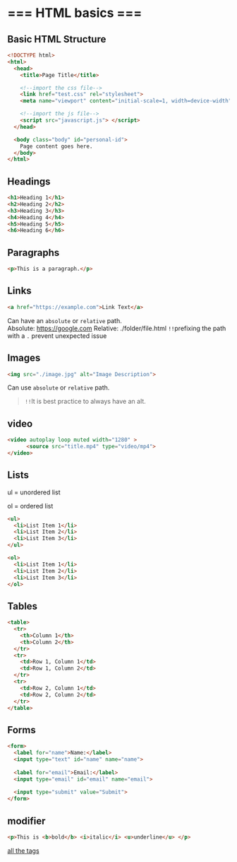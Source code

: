 # === HTML basics ===

## Basic HTML Structure

```html
<!DOCTYPE html>
<html>
  <head>
    <title>Page Title</title>

    <!--import the css file-->
    <link href="test.css" rel="stylesheet">
    <meta name="viewport" content="initial-scale=1, width=device-width">

    <!--import the js file-->
    <script src="javascript.js"> </script>
  </head>

  <body class="body" id="personal-id">
    Page content goes here.
  </body>
</html>
```

## Headings

```html
<h1>Heading 1</h1>
<h2>Heading 2</h2>
<h3>Heading 3</h3>
<h4>Heading 4</h4>
<h5>Heading 5</h5>
<h6>Heading 6</h6>
```

## Paragraphs

```html
<p>This is a paragraph.</p>
```

## Links

```html
<a href="https://example.com">Link Text</a>
```
Can have an `absolute` or `relative` path.  
Absolute: https://google.com
Relative: ./folder/file.html   `!!`prefixing the path with a `.` prevent unexpected issue




## Images

```html
<img src="./image.jpg" alt="Image Description">
```
Can use `absolute` or `relative` path.  
> `!!`It is best practice to always have an alt.

## video

```html
<video autoplay loop muted width="1280" > 
      <source src="title.mp4" type="video/mp4">
</video>
```

## Lists
ul = unordered list

ol = ordered list
```html
<ul>
  <li>List Item 1</li>
  <li>List Item 2</li>
  <li>List Item 3</li>
</ul>

<ol>
  <li>List Item 1</li>
  <li>List Item 2</li>
  <li>List Item 3</li>
</ol>
```
## Tables

```html
<table>
  <tr>
    <th>Column 1</th>
    <th>Column 2</th>
  </tr>
  <tr>
    <td>Row 1, Column 1</td>
    <td>Row 1, Column 2</td>
  </tr>
  <tr>
    <td>Row 2, Column 1</td>
    <td>Row 2, Column 2</td>
  </tr>
</table>
```

## Forms

```html
<form>
  <label for="name">Name:</label>
  <input type="text" id="name" name="name">
  
  <label for="email">Email:</label>
  <input type="email" id="email" name="email">
  
  <input type="submit" value="Submit">
</form>
```

## modifier

```html
<p>This is <b>bold</b> <i>italic</i> <u>underline</u> </p>
```

[all the tags](https://developer.mozilla.org/en-US/docs/Web/HTML/Element)
